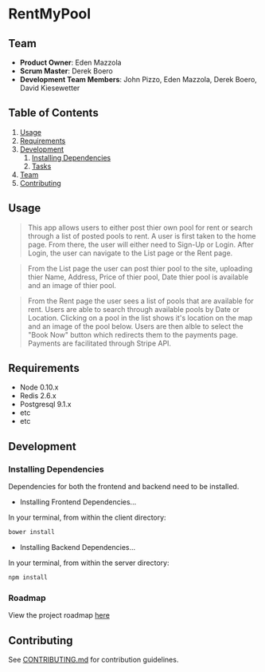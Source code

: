 # RentMyPool

## Team

  - __Product Owner__: Eden Mazzola
  - __Scrum Master__: Derek Boero
  - __Development Team Members__: 
    John Pizzo,
    Eden Mazzola,
    Derek Boero,
    David Kiesewetter

## Table of Contents

1. [Usage](#Usage)
1. [Requirements](#requirements)
1. [Development](#development)
    1. [Installing Dependencies](#installing-dependencies)
    1. [Tasks](#tasks)
1. [Team](#team)
1. [Contributing](#contributing)

## Usage

> This app allows users to either post thier own pool for rent or search through a list of posted pools to rent. A user is first taken to the home page. From there, the user will either need to Sign-Up or Login. After Login, the user can navigate to the List page or the Rent page. 

> From the List page the user can post thier pool to the site, uploading thier Name, Address, Price of thier pool, Date thier pool is available and an image of thier pool. 

> From the Rent page the user sees a list of pools that are available for rent. Users are able to search through available pools by Date or Location. Clicking on a pool in the list shows it's location on the map and an image of the pool below. Users are then alble to select the "Book Now" button which redirects them to the payments page. Payments are facilitated through Stripe API. 


## Requirements

- Node 0.10.x
- Redis 2.6.x
- Postgresql 9.1.x
- etc
- etc

## Development

### Installing Dependencies

Dependencies for both the frontend and backend need to be installed.

- Installing Frontend Dependencies... 

In your terminal, from within the client directory:

```sh
bower install
```
- Installing Backend Dependencies...

In your terminal, from within the server directory:

```sh
npm install
```


### Roadmap

View the project roadmap [here](LINK_TO_PROJECT_ISSUES)


## Contributing

See [CONTRIBUTING.md](CONTRIBUTING.md) for contribution guidelines.
